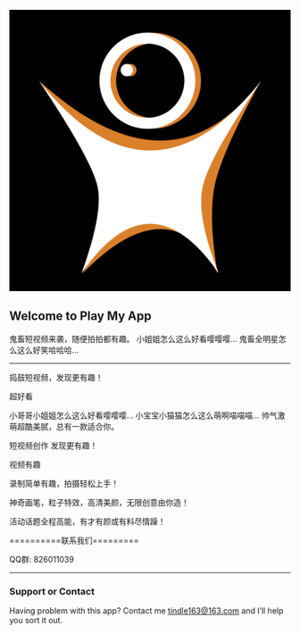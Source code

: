 ![](./images/logo.png)

## Welcome to Play My App

鬼畜短视频来袭，随便拍拍都有趣。
小姐姐怎么这么好看嘤嘤嘤...
鬼畜全明星怎么这么好笑哈哈哈...

---------------

捣鼓短视频，发现更有趣！

超好看

小哥哥小姐姐怎么这么好看嘤嘤嘤…
小宝宝小猫猫怎么这么萌啊喵喵喵…
帅气激萌超酷美腻，总有一款适合你。

短视频创作 发现更有趣！

视频有趣

录制简单有趣，拍摄轻松上手！

神奇画笔，粒子特效，高清美颜，无限创意由你造！

活动话题全程高能，有才有颜或有料尽情躁！

==========联系我们=========

QQ群: 826011039

---------------

### Support or Contact

Having problem with this app? 
Contact me [tindle163@163.com]() and I’ll help you sort it out.
